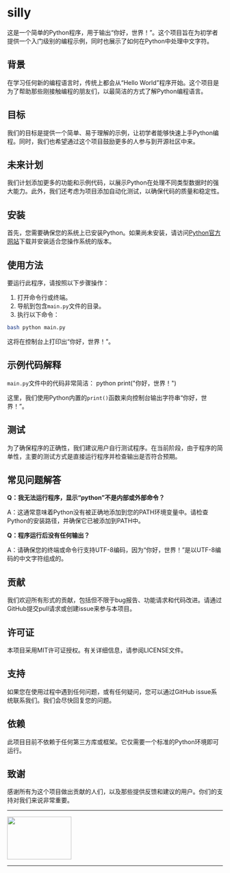 silly
=====

这是一个简单的Python程序，用于输出“你好，世界！”。这个项目旨在为初学者提供一个入门级别的编程示例，同时也展示了如何在Python中处理中文字符。

背景
---

在学习任何新的编程语言时，传统上都会从“Hello World”程序开始。这个项目是为了帮助那些刚接触编程的朋友们，以最简洁的方式了解Python编程语言。

目标
---
我们的目标是提供一个简单、易于理解的示例，让初学者能够快速上手Python编程。同时，我们也希望通过这个项目鼓励更多的人参与到开源社区中来。

未来计划
------

我们计划添加更多的功能和示例代码，以展示Python在处理不同类型数据时的强大能力。此外，我们还考虑为项目添加自动化测试，以确保代码的质量和稳定性。

安装
---

首先，您需要确保您的系统上已安装Python。如果尚未安装，请访问[Python官方网站](https://www.python.org/downloads/)下载并安装适合您操作系统的版本。

使用方法
------

要运行此程序，请按照以下步骤操作：

1. 打开命令行或终端。
2. 导航到包含`main.py`文件的目录。
3. 执行以下命令：

```bash 
bash python main.py
```

这将在控制台上打印出“你好，世界！”。

示例代码解释
---------

`main.py`文件中的代码非常简洁：
python print("你好，世界！")

这里，我们使用Python内置的`print()`函数来向控制台输出字符串“你好，世界！”。

测试
---

为了确保程序的正确性，我们建议用户自行测试程序。在当前阶段，由于程序的简单性，主要的测试方式是直接运行程序并检查输出是否符合预期。

常见问题解答
---------

**Q：我无法运行程序，显示“python”不是内部或外部命令？**

A：这通常意味着Python没有被正确地添加到您的PATH环境变量中。请检查Python的安装路径，并确保它已被添加到PATH中。

**Q：程序运行后没有任何输出？**

A：请确保您的终端或命令行支持UTF-8编码，因为“你好，世界！”是以UTF-8编码的中文字符组成的。

贡献
---

我们欢迎所有形式的贡献，包括但不限于bug报告、功能请求和代码改进。请通过GitHub提交pull请求或创建issue来参与本项目。

许可证
----

本项目采用MIT许可证授权。有关详细信息，请参阅LICENSE文件。

支持
---

如果您在使用过程中遇到任何问题，或有任何疑问，您可以通过GitHub issue系统联系我们。我们会尽快回复您的问题。

依赖
---

此项目目前不依赖于任何第三方库或框架。它仅需要一个标准的Python环境即可运行。

致谢
---

感谢所有为这个项目做出贡献的人们，以及那些提供反馈和建议的用户。你们的支持对我们来说非常重要。

----------------------------------------------------------------------------------------------------------------------------

<img src="https://github.com/noinline/silly/assets/139589029/292e6507-1716-4e43-b8e4-f642a410e117" width="150" height="100">

----------------------------------------------------------------------------------------------------------------------------

